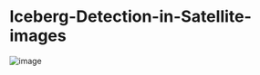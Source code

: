 # Iceberg-Detection-in-Satellite-images


![image](https://github.com/sadhansd/Iceberg_Detection_In_Satellite_Images_Using_CNN/assets/79736843/6228641c-3599-49fe-8ddf-eadcf26a2be7)
